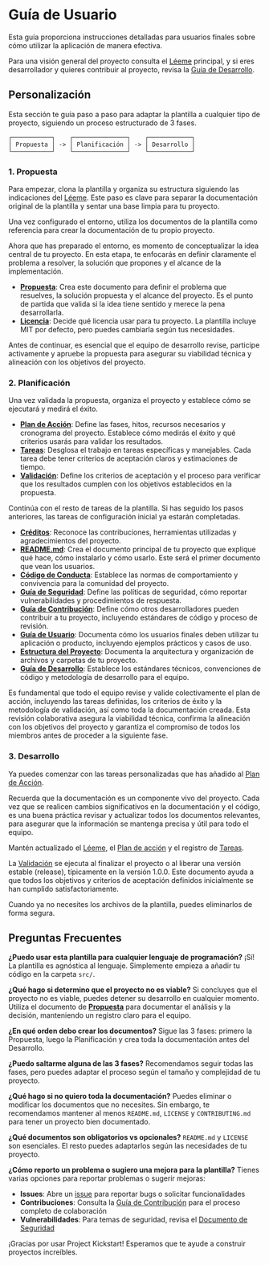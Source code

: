 # Guía de Usuario

Esta guía proporciona instrucciones detalladas para usuarios finales sobre cómo utilizar la aplicación de manera efectiva.

Para una visión general del proyecto consulta el [Léeme](../README.md) principal, y si eres desarrollador y quieres contribuir al proyecto, revisa la [Guía de Desarrollo](DEVELOPMENT_GUIDE.md).

## Personalización

Esta sección te guía paso a paso para adaptar la plantilla a cualquier tipo de proyecto, siguiendo un proceso estructurado de 3 fases.

```
┌───────────┐    ┌───────────────┐    ┌────────────┐
│ Propuesta │ -> │ Planificación │ -> │ Desarrollo │
└───────────┘    └───────────────┘    └────────────┘
```

### 1. Propuesta

Para empezar, clona la plantilla y organiza su estructura siguiendo las indicaciones del [Léeme](../README.md). Este paso es clave para separar la documentación original de la plantilla y sentar una base limpia para tu proyecto.

Una vez configurado el entorno, utiliza los documentos de la plantilla como referencia para crear la documentación de tu propio proyecto.

Ahora que has preparado el entorno, es momento de conceptualizar la idea central de tu proyecto. En esta etapa, te enfocarás en definir claramente el problema a resolver, la solución que propones y el alcance de la implementación.

- **[Propuesta](PROPOSAL.md)**: Crea este documento para definir el problema que resuelves, la solución propuesta y el alcance del proyecto. Es el punto de partida que valida si la idea tiene sentido y merece la pena desarrollarla.
- **[Licencia](../LICENSE)**: Decide qué licencia usar para tu proyecto. La plantilla incluye MIT por defecto, pero puedes cambiarla según tus necesidades.

Antes de continuar, es esencial que el equipo de desarrollo revise, participe activamente y apruebe la propuesta para asegurar su viabilidad técnica y alineación con los objetivos del proyecto.

### 2. Planificación

Una vez validada la propuesta, organiza el proyecto y establece cómo se ejecutará y medirá el éxito.

- **[Plan de Acción](ACTION_PLAN.md)**: Define las fases, hitos, recursos necesarios y cronograma del proyecto. Establece cómo medirás el éxito y qué criterios usarás para validar los resultados.
- **[Tareas](tasks/)**: Desglosa el trabajo en tareas específicas y manejables. Cada tarea debe tener criterios de aceptación claros y estimaciones de tiempo.
- **[Validación](VALIDATION.md)**: Define los criterios de aceptación y el proceso para verificar que los resultados cumplen con los objetivos establecidos en la propuesta.

Continúa con el resto de tareas de la plantilla. Si has seguido los pasos anteriores, las tareas de configuración inicial ya estarán completadas.

- **[Créditos](CREDITS.md)**: Reconoce las contribuciones, herramientas utilizadas y agradecimientos del proyecto.
- **[README.md](../README.md)**: Crea el documento principal de tu proyecto que explique qué hace, cómo instalarlo y cómo usarlo. Este será el primer documento que vean los usuarios.
- **[Código de Conducta](CODE_OF_CONDUCT.md)**: Establece las normas de comportamiento y convivencia para la comunidad del proyecto.
- **[Guía de Seguridad](SECURITY.md)**: Define las políticas de seguridad, cómo reportar vulnerabilidades y procedimientos de respuesta.
- **[Guía de Contribución](CONTRIBUTING.md)**: Define cómo otros desarrolladores pueden contribuir a tu proyecto, incluyendo estándares de código y proceso de revisión.
- **[Guía de Usuario](USER_GUIDE.md)**: Documenta cómo los usuarios finales deben utilizar tu aplicación o producto, incluyendo ejemplos prácticos y casos de uso.
- **[Estructura del Proyecto](STRUCTURE.md)**: Documenta la arquitectura y organización de archivos y carpetas de tu proyecto.
- **[Guía de Desarrollo](DEVELOPMENT_GUIDE.md)**: Establece los estándares técnicos, convenciones de código y metodología de desarrollo para el equipo.

Es fundamental que todo el equipo revise y valide colectivamente el plan de acción, incluyendo las tareas definidas, los criterios de éxito y la metodología de validación, así como toda la documentación creada. Esta revisión colaborativa asegura la viabilidad técnica, confirma la alineación con los objetivos del proyecto y garantiza el compromiso de todos los miembros antes de proceder a la siguiente fase.

### 3. Desarrollo

Ya puedes comenzar con las tareas personalizadas que has añadido al [Plan de Acción](ACTION_PLAN.md).

Recuerda que la documentación es un componente vivo del proyecto. Cada vez que se realicen cambios significativos en la documentación y el código, es una buena práctica revisar y actualizar todos los documentos relevantes, para asegurar que la información se mantenga precisa y útil para todo el equipo.

Mantén actualizado el [Léeme](../README.md), el [Plan de acción](ACTION_PLAN.md) y el registro de [Tareas](tasks/).

La [Validación](VALIDATION.md) se ejecuta al finalizar el proyecto o al liberar una versión estable (release), típicamente en la versión 1.0.0. Este documento ayuda a que todos los objetivos y criterios de aceptación definidos inicialmente se han cumplido satisfactoriamente.

Cuando ya no necesites los archivos de la plantilla, puedes eliminarlos de forma segura.

## Preguntas Frecuentes

**¿Puedo usar esta plantilla para cualquier lenguaje de programación?**
¡Sí! La plantilla es agnóstica al lenguaje. Simplemente empieza a añadir tu código en la carpeta `src/`.

**¿Qué hago si determino que el proyecto no es viable?**
Si concluyes que el proyecto no es viable, puedes detener su desarrollo en cualquier momento. Utiliza el documento de **[Propuesta](PROPOSAL.md)** para documentar el análisis y la decisión, manteniendo un registro claro para el equipo.

**¿En qué orden debo crear los documentos?**
Sigue las 3 fases: primero la Propuesta, luego la Planificación y crea toda la documentación antes del Desarrollo.

**¿Puedo saltarme alguna de las 3 fases?**
Recomendamos seguir todas las fases, pero puedes adaptar el proceso según el tamaño y complejidad de tu proyecto.

**¿Qué hago si no quiero toda la documentación?**
Puedes eliminar o modificar los documentos que no necesites. Sin embargo, te recomendamos mantener al menos `README.md`, `LICENSE` y `CONTRIBUTING.md` para tener un proyecto bien documentado.

**¿Qué documentos son obligatorios vs opcionales?**
`README.md` y `LICENSE` son esenciales. El resto puedes adaptarlos según las necesidades de tu proyecto.

**¿Cómo reporto un problema o sugiero una mejora para la plantilla?**
Tienes varias opciones para reportar problemas o sugerir mejoras:

- **Issues**: Abre un [issue](https://github.com/sergio-ridaura/project-kickstart/issues) para reportar bugs o solicitar funcionalidades
- **Contribuciones**: Consulta la [Guía de Contribución](CONTRIBUTING.md) para el proceso completo de colaboración
- **Vulnerabilidades**: Para temas de seguridad, revisa el [Documento de Seguridad](SECURITY.md)

¡Gracias por usar Project Kickstart! Esperamos que te ayude a construir proyectos increíbles.
